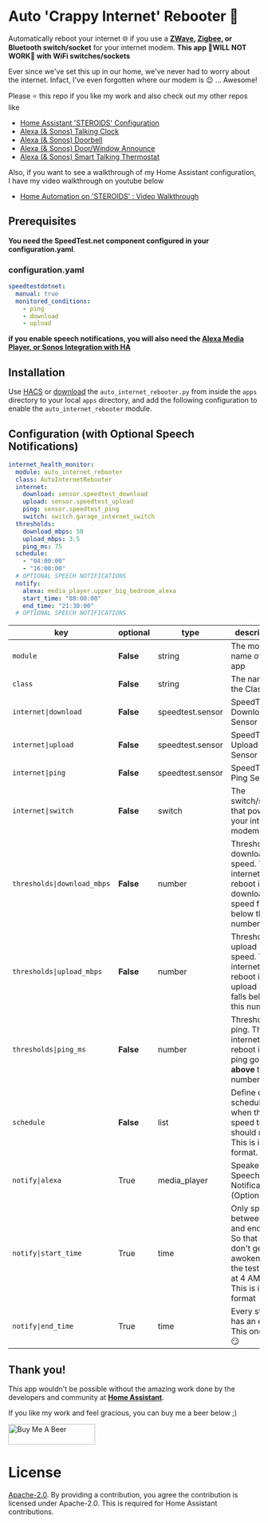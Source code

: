 # Auto 'Crappy Internet' Rebooter :rocket:

Automatically reboot your internet :globe_with_meridians: if you use a **[ZWave](https://www.amazon.com/Aeotec-Wireless-Control-Security-Automation/dp/B07PJNL5DB/ref=sr_1_7?dchild=1&keywords=zwave+socket&qid=1587936800&sr=8-7), [Zigbee](https://www.amazon.com/Compatible-SmartThings-switches-Appliances-accessories/dp/B07SSWD5MH/ref=sr_1_3?dchild=1&keywords=zigbee+socket&qid=1587936858&sr=8-3), or Bluetooth switch/socket** for your internet modem.
**This app :small_red_triangle:WILL NOT WORK:small_red_triangle: with WiFi switches/sockets**

Ever since we've set this up in our home, we've never had to worry about the internet. Infact, I've even forgotten where our modem is :wink: ... Awesome! 

Please ⭐ this repo if you like my work and also check out my other repos like
- [Home Assistant 'STEROIDS' Configuration](https://github.com/UbhiTS/ha-config-ataraxis)
- [Alexa (& Sonos) Talking Clock](https://github.com/UbhiTS/ad-alexatalkingclock)
- [Alexa (& Sonos) Doorbell](https://github.com/UbhiTS/ad-alexadoorbell)
- [Alexa (& Sonos) Door/Window Announce](https://github.com/UbhiTS/ad-alexadoorwindowannounce)
- [Alexa (& Sonos) Smart Talking Thermostat](https://github.com/UbhiTS/ad-alexasmarttalkingthermostat)

Also, if you want to see a walkthrough of my Home Assistant configuration, I have my video walkthrough on youtube below
- [Home Automation on 'STEROIDS' : Video Walkthrough](https://youtu.be/qqktLE9_45A)

## Prerequisites
**You need the SpeedTest.net component configured in your configuration.yaml**.
### configuration.yaml
```yaml
speedtestdotnet:
  manual: true
  monitored_conditions:
    - ping
    - download
    - upload
```

**if you enable speech notifications, you will also need the [Alexa Media Player, or Sonos Integration with HA](https://github.com/custom-components/alexa_media_player)**

## Installation
Use [HACS](https://github.com/custom-components/hacs) or [download](https://github.com/UbhiTS/ad-autointernetrebooter) the `auto_internet_rebooter.py` from inside the `apps` directory to your local `apps` directory, and add the following configuration to enable the `auto_internet_rebooter` module.

## Configuration (with Optional Speech Notifications)
```yaml
internet_health_monitor:
  module: auto_internet_rebooter
  class: AutoInternetRebooter
  internet:
    download: sensor.speedtest_download
    upload: sensor.speedtest_upload
    ping: sensor.speedtest_ping
    switch: switch.garage_internet_switch
  thresholds:
    download_mbps: 50
    upload_mbps: 3.5
    ping_ms: 75
  schedule:
    - "04:00:00"
    - "16:00:00"
  # OPTIONAL SPEECH NOTIFICATIONS
  notify:
    alexa: media_player.upper_big_bedroom_alexa
    start_time: "08:00:00"
    end_time: "21:30:00"
  # OPTIONAL SPEECH NOTIFICATIONS
```

key | optional | type | description
-- | -- | -- | --
`module` | **False** | string | The module name of the app
`class` | **False** | string | The name of the Class
`internet\|download` | **False** | speedtest.sensor | SpeedTest Download Sensor
`internet\|upload` | **False** | speedtest.sensor | SpeedTest Upload Sensor
`internet\|ping` | **False** | speedtest.sensor | SpeedTest Ping Sensor
`internet\|switch` | **False** | switch | The switch/socket that powers your internet modem
`thresholds\|download_mbps` | **False** | number | Threshold download speed. The internet will reboot if your download speed falls below this number.
`thresholds\|upload_mbps` | **False** | number | Threshold upload speed. The internet will reboot if your upload speed falls below this number.
`thresholds\|ping_ms` | **False** | number | Threshold ping. The internet will reboot if your ping goes **above** this number.
`schedule` | **False** | list | Define daily schedule when the speed test should run. This is in 24h format.
`notify\|alexa` | True | media_player | Speaker for Speech Notifications (Optional)
`notify\|start_time` | True | time | Only speak between start and end time. So that you don't get awoken when the test runs at 4 AM :stuck_out_tongue_winking_eye:. This is in 24h format
`notify\|end_time` | True | time | Every start has an end. This one too :smirk:
    
    
## Thank you!
This app wouldn't be possible without the amazing work done by the developers and community at **[Home Assistant](https://www.home-assistant.io/)**. 

If you like my work and feel gracious, you can buy me a beer below ;)

<a href="https://www.buymeacoffee.com/ubhits" target="_blank">
<img src="https://www.buymeacoffee.com/assets/img/custom_images/orange_img.png"
     alt="Buy Me A Beer" 
     style="height:41px !important; width:174px !important;" />
</a>

# License
[Apache-2.0](LICENSE). By providing a contribution, you agree the contribution is licensed under Apache-2.0. This is required for Home Assistant contributions.
